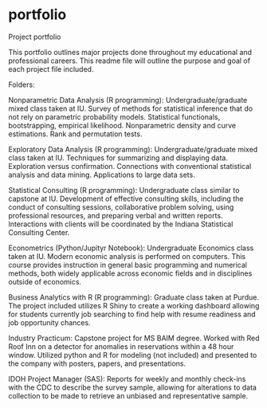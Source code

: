 # portfolio
Project portfolio

This portfolio outlines major projects done throughout my educational and professional careers. This readme file will outline the purpose and goal of each project file included. 

Folders:

Nonparametric Data Analysis (R programming):
  Undergraduate/graduate mixed class taken at IU. Survey of methods for statistical inference that do not rely on parametric probability models. Statistical
  functionals, bootstrapping, empirical likelihood. Nonparametric density and curve estimations. Rank and permutation tests.
  
Exploratory Data Analysis (R programming):
  Undergraduate/graduate mixed class taken at IU. Techniques for summarizing and displaying data. Exploration versus confirmation. Connections with conventional
  statistical analysis and data mining. Applications to large data sets.
  
Statistical Consulting (R programming):
  Undergraduate class similar to capstone at IU. Development of effective consulting skills, including the conduct of consulting sessions, collaborative problem
  solving, using professional resources, and preparing verbal and written reports. Interactions with clients will be coordinated by the Indiana Statistical
  Consulting Center.
  
Econometrics (Python/Jupityr Notebook):
  Undergraduate Economics class taken at IU. Modern economic analysis is performed on computers. This course provides instruction in general basic programming
  and numerical methods, both widely applicable across economic fields and in disciplines outside of economics.
  
Business Analytics with R (R programming):
  Graduate class taken at Purdue. The project included utilizes R Shiny to create a working dashboard allowing for students currently job searching to find help
  with resume readiness and job opportunity chances. 
  
Industry Practicum:
  Capstone project for MS BAIM degree. Worked with Red Roof Inn on a detector for anomalies in reservations within a 48 hour window. Utilized python and R for 
  modeling (not included) and presented to the company with posters, papers, and presentations.
  
IDOH Project Manager (SAS):
  Reports for weekly and monthly check-ins with the CDC to describe the survey sample, allowing for alterations to data collection to be made to retrieve an
  unbiased and representative sample. 
